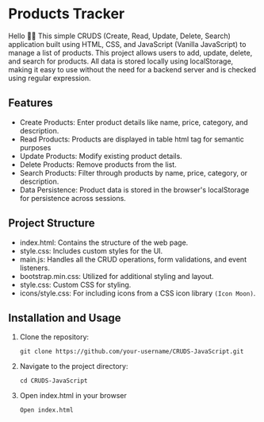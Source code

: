 # Products Tracker
Hello 🙋‍♂
This simple CRUDS (Create, Read, Update, Delete, Search) application built using HTML, CSS, and JavaScript (Vanilla JavaScript) to manage a list of products. This project allows users to add, update, delete, and search for products. All data is stored locally using localStorage, making it easy to use without the need for a backend server and is checked using regular expression.

## Features
- Create Products: Enter product details like name, price, category, and description.
- Read Products: Products are displayed in table html tag for semantic purposes
- Update Products: Modify existing product details.
- Delete Products: Remove products from the list.
- Search Products: Filter through products by name, price, category, or description.
- Data Persistence: Product data is stored in the browser's localStorage for persistence across sessions.

## Project Structure
- index.html: Contains the structure of the web page.
- style.css: Includes custom styles for the UI.
- main.js: Handles all the CRUD operations, form validations, and event listeners.
- bootstrap.min.css: Utilized for additional styling and layout.
- style.css: Custom CSS for styling.
- icons/style.css: For including icons from a CSS icon library `(Icon Moon)`.

## Installation and Usage
1. Clone the repository:
   ```
   git clone https://github.com/your-username/CRUDS-JavaScript.git
   ```
2. Navigate to the project directory:
   ```
   cd CRUDS-JavaScript
   ```
3. Open index.html in your browser
   ```
   Open index.html
   ```

